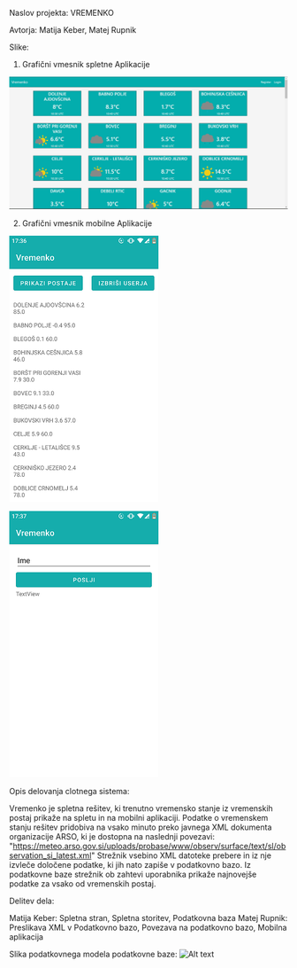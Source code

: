 Naslov projekta: VREMENKO

Avtorja: Matija Keber, Matej Rupnik

Slike:

1. Grafični vmesnik spletne Aplikacije

![Slika Spletne Aplikacije](web/wwwroot/img/Spletna.jpg)

2. Grafični vmesnik mobilne Aplikacije

![App Aplikacije](web/wwwroot/img/App.png)

![App Izbris Uporabnika](web/wwwroot/img/Aizbris.png)

Opis delovanja clotnega sistema:

Vremenko je spletna rešitev, ki trenutno vremensko stanje iz vremenskih postaj prikaže na spletu in na mobilni aplikaciji.
Podatke o vremenskem stanju rešitev pridobiva na vsako minuto preko javnega XML dokumenta organizacije ARSO, ki je dostopna na naslednji povezavi: "https://meteo.arso.gov.si/uploads/probase/www/observ/surface/text/sl/observation_si_latest.xml"
Strežnik vsebino XML datoteke prebere in iz nje izvleče določene podatke, ki jih nato zapiše v podatkovno bazo.
Iz podatkovne baze strežnik ob zahtevi uporabnika prikaže najnovejše podatke za vsako od vremenskih postaj.

Delitev dela:

Matija Keber: Spletna stran, Spletna storitev, Podatkovna baza
Matej Rupnik: Preslikava XML v Podatkovno bazo, Povezava na podatkovno bazo, Mobilna aplikacija

Slika podatkovnega modela podatkovne baze:
![Alt text](url "Title")
